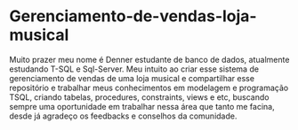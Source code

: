 # Gerenciamento-de-vendas-loja-musical

Muito prazer meu nome é Denner estudante de banco de dados, atualmente estudando T-SQL e Sql-Server. Meu intuito ao criar esse sistema de gerenciamento de vendas de uma loja musical e compartilhar esse repositório e trabalhar meus conhecimentos em modelagem e programação TSQL, criando tabelas, procedures, constraints, views e etc, buscando sempre uma oportunidade em trabalhar nessa área que tanto me facina, desde já agradeço os feedbacks e conselhos da comunidade.

